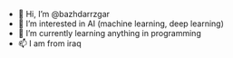 - 👋 Hi, I’m @bazhdarrzgar
- 👀 I’m interested in AI (machine learning, deep learning)
- 🌱 I’m currently learning anything in programming
- 📫 I am from iraq

